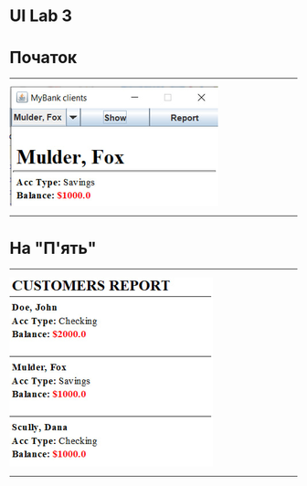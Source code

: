 
# UI Lab 3

# Початок
_____________

![](https://github.com/ppc-ntu-khpi/35-gui-1-Terbering/blob/master/screenshot1/1.jpg)
_____________
# На "П'ять"
_____________

![](https://github.com/ppc-ntu-khpi/35-gui-1-Terbering/blob/master/screenshot1/2.jpg)
_____________
